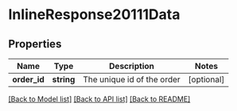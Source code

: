 # InlineResponse20111Data

## Properties
Name | Type | Description | Notes
------------ | ------------- | ------------- | -------------
**order_id** | **string** | The unique id of the order | [optional] 

[[Back to Model list]](../../README.md#documentation-for-models) [[Back to API list]](../../README.md#documentation-for-api-endpoints) [[Back to README]](../../README.md)

